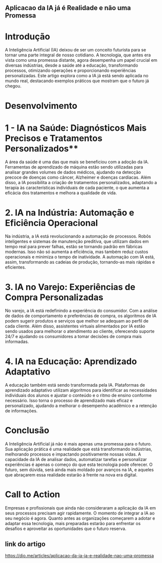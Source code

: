 ## Aplicacao da IA já é Realidade e não uma Promessa

# Introdução

A Inteligência Artificial (IA) deixou de ser um conceito futurista para se tornar uma parte integral de nosso cotidiano. A tecnologia, que antes era vista como uma promessa distante, agora desempenha um papel crucial em diversas indústrias, desde a saúde até a educação, transformando processos, otimizando operações e proporcionando experiências personalizadas. Este artigo explora como a IA já está sendo aplicada no mundo real, destacando exemplos práticos que mostram que o futuro já chegou.

# Desenvolvimento

# 1 - IA na Saúde: Diagnósticos Mais Precisos e Tratamentos Personalizados**

A área da saúde é uma das que mais se beneficiou com a adoção da IA. Ferramentas de aprendizado de máquina estão sendo utilizadas para analisar grandes volumes de dados médicos, ajudando na detecção precoce de doenças como câncer, Alzheimer e doenças cardíacas. Além disso, a IA possibilita a criação de tratamentos personalizados, adaptando a terapia às características individuais de cada paciente, o que aumenta a eficácia dos tratamentos e melhora a qualidade de vida.

# 2. IA na Indústria: Automação e Eficiência Operacional

Na indústria, a IA está revolucionando a automação de processos. Robôs inteligentes e sistemas de manutenção preditiva, que utilizam dados em tempo real para prever falhas, estão se tornando padrão em fábricas modernas. Isso não só aumenta a eficiência, mas também reduz custos operacionais e minimiza o tempo de inatividade. A automação com IA está, assim, transformando as cadeias de produção, tornando-as mais rápidas e eficientes.

# 3. IA no Varejo: Experiências de Compra Personalizadas

No varejo, a IA está redefinindo a experiência do consumidor. Com a análise de dados de comportamento e preferências de compra, os algoritmos de IA podem sugerir produtos e serviços que melhor se adequam ao perfil de cada cliente. Além disso, assistentes virtuais alimentados por IA estão sendo usados para melhorar o atendimento ao cliente, oferecendo suporte 24/7 e ajudando os consumidores a tomar decisões de compra mais informadas.

# 4. IA na Educação: Aprendizado Adaptativo

A educação também está sendo transformada pela IA. Plataformas de aprendizado adaptativo utilizam algoritmos para identificar as necessidades individuais dos alunos e ajustar o conteúdo e o ritmo de ensino conforme necessário. Isso torna o processo de aprendizado mais eficaz e personalizado, ajudando a melhorar o desempenho acadêmico e a retenção de informações.

# Conclusão

A Inteligência Artificial já não é mais apenas uma promessa para o futuro. Sua aplicação prática é uma realidade que está transformando indústrias, melhorando processos e impactando positivamente nossas vidas. A capacidade da IA de analisar dados, automatizar tarefas e personalizar experiências é apenas o começo do que esta tecnologia pode oferecer. O futuro, sem dúvida, será ainda mais moldado por avanços na IA, e aqueles que abraçarem essa realidade estarão à frente na nova era digital.

# Call to Action

Empresas e profissionais que ainda não consideraram a aplicação da IA em seus processos precisam agir rapidamente. O momento de integrar a IA ao seu negócio é agora. Quanto antes as organizações começarem a adotar e adaptar essa tecnologia, mais preparadas estarão para enfrentar os desafios e aproveitar as oportunidades que o futuro reserva.
## link do artigo 
https://dio.me/articles/aplicacao-da-ia-ja-e-realidade-nao-uma-promessa
